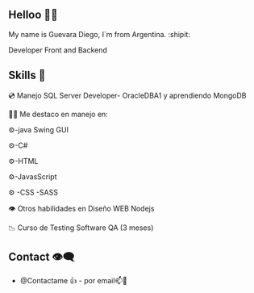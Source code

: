## Helloo :wave::wave:
My name is Guevara Diego, I´m from Argentina. :shipit:

Developer Front and Backend

## Skills :speech_balloon:

:cd: Manejo SQL Server Developer- OracleDBA1 y aprendiendo MongoDB

:technologist: Me destaco en manejo en:

:gear:-java Swing GUI

:gear:-C#

:gear:-HTML

:gear:-JavasScript

:gear: -CSS -SASS

:eye: Otros habilidades en Diseño WEB Nodejs

:chart_with_downwards_trend: Curso de Testing Software QA (3 meses)

## Contact :eye_speech_bubble:
- @Contactame :+1: - por email📫:call_me_hand:


<!---
Diebut/Diebut is a ✨ special ✨ repository because its `README.md` (this file) appears on your GitHub profile.
You can click the Preview link to take a look at your changes.
--->
